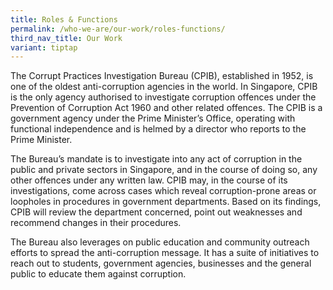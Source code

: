 ```yaml
---
title: Roles & Functions
permalink: /who-we-are/our-work/roles-functions/
third_nav_title: Our Work
variant: tiptap
---
```

<p>The Corrupt Practices Investigation Bureau (CPIB), established in 1952,
is one of the oldest anti-corruption agencies in the world. In Singapore,
CPIB is the only agency authorised to investigate corruption offences under
the Prevention of Corruption Act 1960 and other related offences. The CPIB
is a government agency under the Prime Minister’s Office, operating with
functional independence and is helmed by a director who reports to the
Prime Minister.</p>
<p>The Bureau’s mandate is to investigate into any act of corruption in the
public and private sectors in Singapore, and in the course of doing so,
any other offences under any written law. CPIB may, in the course of its
investigations, come across cases which reveal corruption-prone areas or
loopholes in procedures in government departments. Based on its findings,
CPIB will review the department concerned, point out weaknesses and recommend
changes in their procedures.</p>
<p>The Bureau also leverages on public education and community outreach efforts
to spread the anti-corruption message. It has a suite of initiatives to
reach out to students, government agencies, businesses and the general
public to educate them against corruption.</p>
